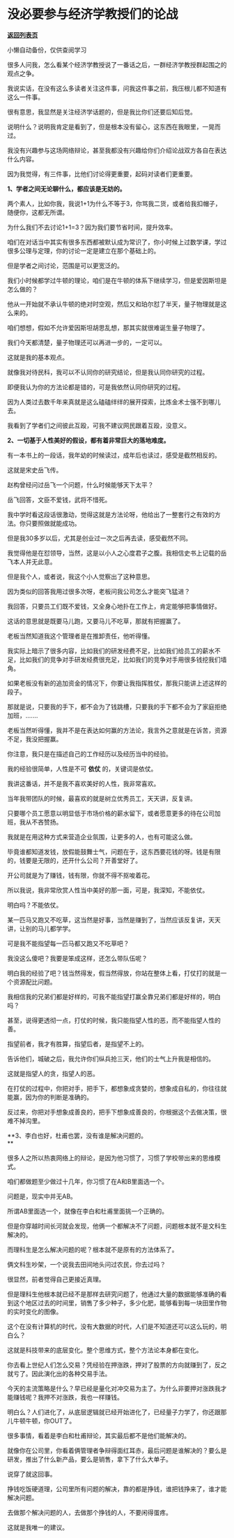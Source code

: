 # 没必要参与经济学教授们的论战

[**返回列表页**](/gzh/记忆承载)

小懒自动备份，仅供查阅学习

很多人问我，怎么看某个经济学教授说了一番话之后，一群经济学教授群起围之的观点之争。  

我说实话，在没有这么多读者关注这件事，问我这件事之前，我压根儿都不知道有这么一件事。  

很有意思，我显然是关注经济学话题的，但是我比你们还要后知后觉。  

说明什么？说明我肯定是看到了，但是根本没有留心，这东西在我眼里，一晃而过。  

我没有兴趣参与这场网络辩论，甚至我都没有兴趣给你们介绍论战双方各自在表达什么内容。  

因为我觉得，有三件事，比他们讨论得更重要，起码对读者们更重要。  

 **1、学者之间无论聊什么，都应该是无妨的。**

两个素人，比如你我，我说1+1为什么不等于3，你骂我二货，或者给我扣帽子，随便你，这都无所谓。  

为什么我们不去讨论1+1=3？因为我们要节省时间，提升效率。  

咱们在对话当中其实有很多东西都被默认成为常识了，你小时候上过数学课，学过很多公理与定理，你的讨论一定是建立在那个基础上的。  

但是学者之间讨论，范围是可以更宽泛的。  

我们小时候都学过牛顿的理论，咱们是在牛顿的体系下继续学习，但是爱因斯坦是怎么做的？  

他从一开始就不承认牛顿的绝对时空观，然后又和珀尔怼了半天，量子物理就是这么来的。

咱们想想，假如不允许爱因斯坦胡思乱想，那其实就很难诞生量子物理了。  

我们今天都清楚，量子物理还可以再进一步的，一定可以。  

这就是我的基本观点。  

就像我对待民科，我可以不认同你的研究结论，但是我认同你研究的过程。  

即便我认为你的方法论都是错的，可是我依然认同你研究的过程。  

因为人类过去数千年来真就是这么磕磕绊绊的展开探索，比炼金术士强不到哪儿去。  

我看到了学者们之间彼此互殴，可我不建议网民跟着互殴，没意义。  

 **2、一切基于人性美好的假设，都有着非常巨大的落地难度。**

有一本书上的一段话，我年幼的时候读过，成年后也读过，感受是截然相反的。  

这就是宋史岳飞传。  

赵构曾经问过岳飞一个问题，什么时候能够天下太平？

岳飞回答，文臣不爱钱，武将不惜死。

我中学时看这段话很激动，觉得这就是方法论呀，他给出了一整套行之有效的方法。你只要照做就能成功。

但是我30多岁以后，尤其是创业过一次之后再去读，感受截然不同。

我觉得他是在怼领导，当然，这是以小人之心度君子之腹。我相信史书上记载的岳飞本人并无此意。

但是我个人，或者说，我这个小人觉察出了这种意思。

因为类似的回答我用过很多次呀，老板问我公司怎么才能突飞猛进？

我回答，只要员工们既不爱钱，又全身心地扑在工作上，肯定能够把事情做好。

这话的意思就是既要马儿跑，又要马儿不吃草，那就有把握赢了。  

老板当然知道我这个管理者是在推卸责任，他听得懂。  

我实际上暗示了很多内容，比如我们的研发经费不足，比如我们给员工的薪水不足，比如我们的竞争对手研发经费很充足，比如我们的竞争对手用很多钱挖我们墙角。

如果老板没有新的追加资金的情况下，你要让我指挥胜仗，那我只能讲上述这样的段子。  

那就是说，只要我的手下，都不会为了钱跳槽，只要我的手下都不会为了家庭拒绝加班，.......

老板当然听得懂，我并不是在表达如何赢的方法论，我言外之意就是在诉苦，资源不足，我没把握赢。  

你注意，我只是在描述自己的工作经历以及经历当中的经验。  

我的经验很简单，人性是不可 **依仗** 的，关键词是依仗。  

我讲这番话，并不是我不喜欢美好的人性，我非常喜欢。  

当年我带团队的时候，最喜欢的就是树立优秀员工，天天讲，反复讲。  

只要哪个员工愿意以明显低于市场价格的薪水留下，或者愿意更多的待在公司加班，我从不吝赞扬。

我就是在用这种方式来营造企业氛围，让更多的人，也有可能这么做。  

毕竟谁都知道发钱，放假能鼓舞士气，问题在于，这东西要花钱的呀。钱是有限的，钱要是无限的，还开什么公司？开善堂好了。

开公司就是为了赚钱，钱有限，你就不得不抠唆着花。  

所以我说，我非常欣赏人性当中美好的那一面，可是，我深知，不能依仗。

明白吗？不能依仗。

某一匹马又跑又不吃草，这当然是好事，当然是赚到了，当然应该反复讲，天天讲，让别的马儿都学学。  

可是我不能指望每一匹马都又跑又不吃草吧？

我没这么傻吧？我要是笨成这样，还怎么带队伍呢？  

明白我的经验了吧？钱当然得发，假当然得放，你站在整体上看，打仗打的就是一个资源配比问题。  

我相信我的兄弟们都是好样的，可我不能指望打赢全靠兄弟们都是好样的，明白吗？  

甚至，说得更透彻一点，打仗的时候，我只能指望人性的恶，而不能指望人性的善。

指望前者，我才有胜算，指望后者，是指望不上的。

告诉他们，城破之后，我允许你们纵兵抢三天，他们的士气上升我是相信的。  

这就是指望人的贪，指望人的恶。

在打仗的过程中，你把对手，把手下，都想象成贪婪的，想象成自私的，你往往就能赢，因为你的判断是准确的。  

反过来，你把对手想象成善良的，把手下想象成善良的，你根据这个去做决策，很难不掉沟里。

 **3、李白也好，杜甫也罢，没有谁是解决问题的。  
**

很多人之所以热衷网络上的辩论，是因为他习惯了，习惯了学校带出来的思维模式。  

咱们都做题至少做过十几年，你习惯了在A和B里面选一个。  

问题是，现实中并无AB。  

所谓AB里面选一个，就像在李白和杜甫里面挑一个正确的。  

但是你穿越时间长河就会发现，他俩一个都解决不了问题，问题根本就不是文科生解决的。

而理科生是怎么解决问题的呢？根本就不是原有的方法体系了。  

俩文科生吵架，一个说我去田间地头问过农民，你去过吗？  

很显然，前者觉得自己更接近真理。  

但是理科生他根本就已经不是那样去研究问题了，他通过大量的数据能够准确的看到这个地区过去的时间里，销售了多少种子，多少化肥，能够看到每一块田里作物的实时变化的图像。  

这个在没有计算机的时代，没有大数据的时代，人们是不知道还可以这么玩的，明白么？  

这就是科技带来的底层变化。整个思维方式，整个方法论本身都在变化。

你去看上世纪人们怎么交易？凭经验在押涨跌，押对了股票的方向就赚到了，反之就亏了。因此演化出的各种交易手法。

今天的主流策略是什么？早已经是量化对冲交易为主了。为什么非要押对涨跌我才能赚钱呢？我押不对涨跌，我也一样赚钱。

明白么？人们进化了，从底层逻辑就已经开始进化了，已经量子力学了，你还跟那儿牛顿牛顿，你OUT了。  

很多事情，看着是李白和杜甫辩论，其实最后都不是他们能解决的。  

就像你在公司里，你看着俩管理者争辩得面红耳赤，最后问题是谁解决的？要么是研发，推出了什么新产品，要么是销售，拿下了什么大单子。

说穿了就这回事。  

挣钱吃饭硬道理，公司里所有问题的解决，靠的都是挣钱，谁把钱挣来了，谁才能解决问题。  

去做那个解决问题的人，去做那个挣钱的人，不要闲得蛋疼。  

这就是我唯一的建议。

